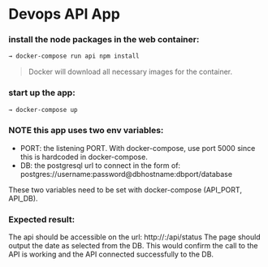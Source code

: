 # Devops API App


### install the node packages in the web container:
```sh
→ docker-compose run api npm install
```
> Docker will download all necessary images for the container.

### start up the app:
```sh
→ docker-compose up
```

###  NOTE this app uses two env variables:

- PORT: the listening PORT. With docker-compose, use port 5000 since this is hardcoded in docker-compose.
- DB: the postgresql url to connect in the form of: postgres://username:password@dbhostname:dbport/database

These two variables need to be set with docker-compose (API_PORT, API_DB).

### Expected result:
The api should be accessible on the url: 
http://<api hostname>:<api port>/api/status
The page should output the date as selected from the DB. This would confirm the call to the API is working and the API connected successfully to the DB.
